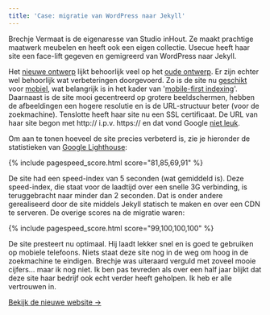 ```yaml
---
title: 'Case: migratie van WordPress naar Jekyll'
---
```


Brechje Vermaat is de eigenaresse van Studio inHout. Ze maakt prachtige maatwerk meubelen en heeft ook een eigen collectie. Usecue heeft haar site een face-lift gegeven en gemigreerd van WordPress naar Jekyll.

Het [nieuwe ontwerp](/uploads/studioinhout.png) lijkt behoorlijk veel op het [oude ontwerp](/uploads/studioinhout2.png). Er zijn echter wel behoorlijk wat verbeteringen doorgevoerd. Zo is de site nu [geschikt](/uploads/studioinhout2_mobiel.png) voor [mobiel](/uploads/studioinhout_mobiel.png), wat belangrijk is in het kader van '[mobile-first indexing](https://developers.google.com/search/mobile-sites/mobile-first-indexing)'. Daarnaast is de site mooi gecentreerd op grotere beeldschermen, hebben de afbeeldingen een hogere resolutie en is de URL-structuur beter (voor de zoekmachine). Tenslotte heeft haar site nu een SSL certificaat. De URL van haar site begon met http:// i.p.v. https:// en dat vond Google [niet leuk](https://developers.google.com/web/tools/lighthouse/audits/https).

Om aan te tonen hoeveel de site precies verbeterd is, zie je hieronder de statistieken van [Google Lighthouse](https://web.dev):

{% include pagespeed_score.html score="81,85,69,91" %}

De site had een speed-index van 5 seconden (wat gemiddeld is). Deze speed-index, die staat voor de laadtijd over een snelle 3G verbinding, is teruggebracht naar minder dan 2 seconden. Dat is onder andere gerealiseerd door de site middels Jekyll statisch te maken en over een CDN te serveren. De overige scores na de migratie waren:

{% include pagespeed_score.html score="99,100,100,100" %}

De site presteert nu optimaal. Hij laadt lekker snel en is goed te gebruiken op mobiele telefoons. Niets staat deze site nog in de weg om hoog in de zoekmachine te eindigen. Brechje was uiteraard verguld met zoveel mooie cijfers... maar ik nog niet. Ik ben pas tevreden als over een half jaar blijkt dat deze site haar bedrijf ook echt verder heeft geholpen. Ik heb er alle vertrouwen in.

[Bekijk de nieuwe website &rarr;](/portfolio/studioinhout/)
